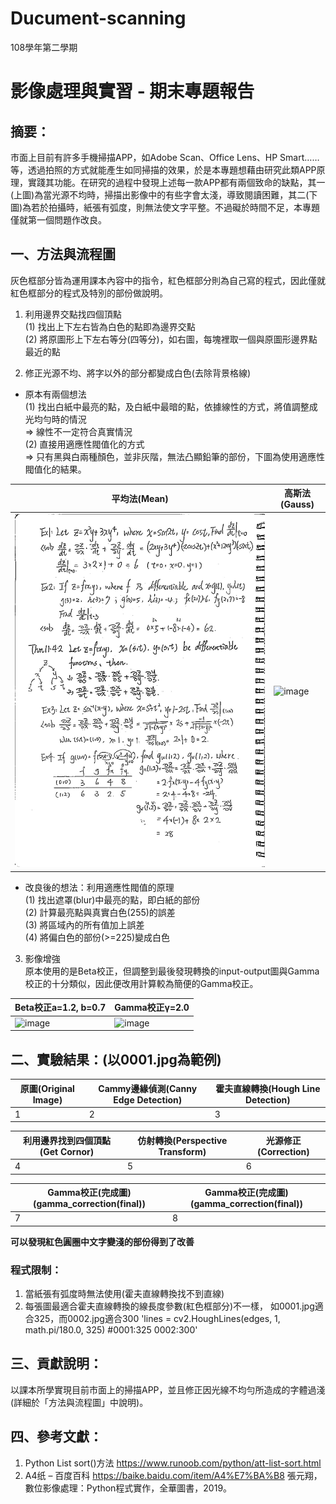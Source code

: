 # Ducument-scanning
108學年第二學期
# 影像處理與實習 - 期末專題報告
## 摘要：
市面上目前有許多手機掃描APP，如Adobe Scan、Office Lens、HP Smart……等，透過拍照的方式就能產生如同掃描的效果，於是本專題想藉由研究此類APP原理，實踐其功能。在研究的過程中發現上述每一款APP都有兩個致命的缺點，其一(上圖)為當光源不均時，掃描出影像中的有些字會太淺，導致閱讀困難，其二(下圖)為若於拍攝時，紙張有弧度，則無法使文字平整。不過礙於時間不足，本專題僅就第一個問題作改良。
## 一、方法與流程圖

灰色框部分皆為運用課本內容中的指令，紅色框部分則為自己寫的程式，因此僅就紅色框部分的程式及特別的部份做說明。
1. 利用邊界交點找四個頂點  
(1) 找出上下左右皆為白色的點即為邊界交點  
(2) 將原圖形上下左右等分(四等分)，如右圖，每塊裡取一個與原圖形邊界點最近的點


2. 修正光源不均、將字以外的部分都變成白色(去除背景格線)
  * 原本有兩個想法  
  (1) 找出白紙中最亮的點，及白紙中最暗的點，依據線性的方式，將值調整成光均勻時的情況  
  => 線性不一定符合真實情況  
  (2) 直接用適應性閥值化的方式  
  => 只有黑與白兩種顏色，並非灰階，無法凸顯鉛筆的部份，下圖為使用適應性閥值化的結果。
  
  |平均法(Mean)|高斯法(Gauss)|
  |-----------|------------|
  |![image](https://github.com/Sunnie0101/Ducument-scanning/blob/main/img/Adaptive%20Thresholding(Gaussian).jpg)|![image](https://user-images.githubusercontent.com/60318542/116192993-3fdc4a80-a761-11eb-9195-64b83061e06c.jpeg)|  

  * 改良後的想法：利用適應性閥值的原理  
  (1)	找出遮罩(blur)中最亮的點，即白紙的部份  
  (2)	計算最亮點與真實白色(255)的誤差  
  (3)	將區域內的所有值加上誤差  
  (4)	將偏白色的部份(>=225)變成白色  

3.	影像增強  
原本使用的是Beta校正，但調整到最後發現轉換的input-output圖與Gamma校正的十分類似，因此便改用計算較為簡便的Gamma校正。

|Beta校正a=1.2, b=0.7|Gamma校正γ=2.0|
|-------------------|--------------|
|![image](https://user-images.githubusercontent.com/60318542/116194053-e248fd80-a762-11eb-96f8-5343627446df.jpeg)|![image](https://user-images.githubusercontent.com/60318542/116194070-e9700b80-a762-11eb-9d5d-f8e4e9a0f522.jpeg)|

## 二、實驗結果：(以0001.jpg為範例)

|原圖(Original Image)|Cammy邊緣偵測(Canny Edge Detection)|霍夫直線轉換(Hough Line Detection)|
|-------------------|----------------------------------|--------------------------------|
|1|2|3|

|利用邊界找到四個頂點(Get Cornor)|仿射轉換(Perspective Transform)|光源修正(Correction)|
|-------------------|----------------------------------|--------------------------------|
|4|5|6|

|Gamma校正(完成圖)(gamma_correction(final))|Gamma校正(完成圖)(gamma_correction(final))|
|-------------------|----------------------------------|
|7|8|

**可以發現紅色圓圈中文字變淺的部份得到了改善**
### 程式限制：
1. 當紙張有弧度時無法使用(霍夫直線轉換找不到直線)
2. 每張圖最適合霍夫直線轉換的線長度參數(紅色框部分)不一樣，
	如0001.jpg適合325，而0002.jpg適合300
 'lines = cv2.HoughLines(edges, 1, math.pi/180.0, 325)
 #0001:325  0002:300'
 
## 三、貢獻說明：
以課本所學實現目前市面上的掃描APP，並且修正因光線不均勻所造成的字體過淺(詳細於「方法與流程圖」中說明)。

## 四、參考文獻：
1.	Python List sort()方法
https://www.runoob.com/python/att-list-sort.html
2.	A4纸 – 百度百科
https://baike.baidu.com/item/A4%E7%BA%B8
張元翔，數位影像處理：Python程式實作，全華圖書，2019。
















